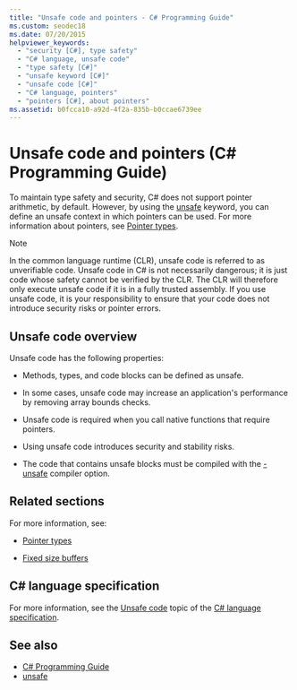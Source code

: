 ```yaml
---
title: "Unsafe code and pointers - C# Programming Guide"
ms.custom: seodec18
ms.date: 07/20/2015
helpviewer_keywords: 
  - "security [C#], type safety"
  - "C# language, unsafe code"
  - "type safety [C#]"
  - "unsafe keyword [C#]"
  - "unsafe code [C#]"
  - "C# language, pointers"
  - "pointers [C#], about pointers"
ms.assetid: b0fcca10-a92d-4f2a-835b-b0ccae6739ee
---
```

# Unsafe code and pointers (C# Programming Guide)

To maintain type safety and security, C# does not support pointer arithmetic, by default. However, by using the [unsafe](../../language-reference/keywords/unsafe.md) keyword, you can define an unsafe context in which pointers can be used. For more information about pointers, see [Pointer types](pointer-types.md).  
  
> [!NOTE]
> In the common language runtime (CLR), unsafe code is referred to as unverifiable code. Unsafe code in C# is not necessarily dangerous; it is just code whose safety cannot be verified by the CLR. The CLR will therefore only execute unsafe code if it is in a fully trusted assembly. If you use unsafe code, it is your responsibility to ensure that your code does not introduce security risks or pointer errors.  
  
## Unsafe code overview

Unsafe code has the following properties:

- Methods, types, and code blocks can be defined as unsafe.

- In some cases, unsafe code may increase an application's performance by removing array bounds checks.

- Unsafe code is required when you call native functions that require pointers.

- Using unsafe code introduces security and stability risks.

- The code that contains unsafe blocks must be compiled with the [-unsafe](../../language-reference/compiler-options/unsafe-compiler-option.md) compiler option.
  
## Related sections

For more information, see:

- [Pointer types](pointer-types.md)

- [Fixed size buffers](fixed-size-buffers.md)

## C# language specification

For more information, see the [Unsafe code](~/_csharplang/spec/unsafe-code.md) topic of the [C# language specification](~/_csharplang/spec/introduction.md).
  
## See also

- [C# Programming Guide](../index.md)
- [unsafe](../../language-reference/keywords/unsafe.md)
